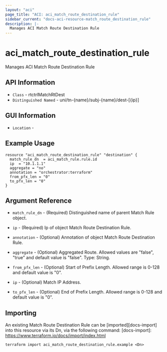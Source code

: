 ```yaml
---
layout: "aci"
page_title: "ACI: aci_match_route_destination_rule"
sidebar_current: "docs-aci-resource-match_route_destination_rule"
description: |-
  Manages ACI Match Route Destination Rule
---
```


# aci_match_route_destination_rule #

Manages ACI Match Route Destination Rule

## API Information ##

* `Class` - rtctrlMatchRtDest
* `Distinguished Named` - uni/tn-{name}/subj-{name}/dest-[{ip}]

## GUI Information ##

* `Location` - 


## Example Usage ##

```hcl
resource "aci_match_route_destination_rule" "destination" {
  match_rule_dn  = aci_match_rule.rule.id
  ip  = "10.1.1.1"
  aggregate = "no"
  annotation = "orchestrator:terraform"
  from_pfx_len = "0"
  to_pfx_len = "0"
}
```

## Argument Reference ##

* `match_rule_dn` - (Required) Distinguished name of parent Match Rule object.
* `ip` - (Required) Ip of object Match Route Destination Rule.
* `annotation` - (Optional) Annotation of object Match Route Destination Rule.
* `aggregate` - (Optional) Aggregated Route. Allowed values are "false", "true" and default value is "false". Type: String.

* `from_pfx_len` - (Optional) Start of Prefix Length. Allowed range is 0-128 and default value is "0".
* `ip` - (Optional) Match IP Address.
* `to_pfx_len` - (Optional) End of Prefix Length. Allowed range is 0-128 and default value is "0".


## Importing ##

An existing Match Route Destination Rule can be [imported][docs-import] into this resource via its Dn, via the following command:
[docs-import]: https://www.terraform.io/docs/import/index.html


```
terraform import aci_match_route_destination_rule.example <Dn>
```